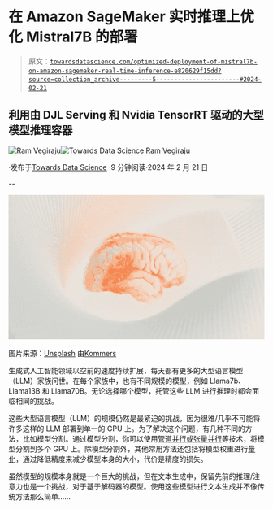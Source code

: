 # 在 Amazon SageMaker 实时推理上优化 Mistral7B 的部署

> 原文：[`towardsdatascience.com/optimized-deployment-of-mistral7b-on-amazon-sagemaker-real-time-inference-e820629f15dd?source=collection_archive---------5-----------------------#2024-02-21`](https://towardsdatascience.com/optimized-deployment-of-mistral7b-on-amazon-sagemaker-real-time-inference-e820629f15dd?source=collection_archive---------5-----------------------#2024-02-21)

## 利用由 DJL Serving 和 Nvidia TensorRT 驱动的大型模型推理容器

[](https://ram-vegiraju.medium.com/?source=post_page---byline--e820629f15dd--------------------------------)![Ram Vegiraju](https://ram-vegiraju.medium.com/?source=post_page---byline--e820629f15dd--------------------------------)[](https://towardsdatascience.com/?source=post_page---byline--e820629f15dd--------------------------------)![Towards Data Science](https://towardsdatascience.com/?source=post_page---byline--e820629f15dd--------------------------------) [Ram Vegiraju](https://ram-vegiraju.medium.com/?source=post_page---byline--e820629f15dd--------------------------------)

·发布于[Towards Data Science](https://towardsdatascience.com/?source=post_page---byline--e820629f15dd--------------------------------) ·9 分钟阅读·2024 年 2 月 21 日

--

![](img/9c7701b317d1f4292baac6499df4b53c.png)

图片来源：[Unsplash](https://unsplash.com/photos/a-close-up-of-a-human-brain-on-a-white-surface-9A9TcXEsy6c) 由[Kommers](https://unsplash.com/@kommers)

生成式人工智能领域以空前的速度持续扩展，每天都有更多的大型语言模型（LLM）家族问世。在每个家族中，也有不同规模的模型，例如 Llama7b、Llama13B 和 Llama70B。无论选择哪个模型，托管这些 LLM 进行推理时都会面临相同的挑战。

这些大型语言模型（LLM）的规模仍然是最紧迫的挑战，因为很难/几乎不可能将许多这样的 LLM 部署到单一的 GPU 上。为了解决这个问题，有几种不同的方法，比如模型分割。通过模型分割，你可以使用[管道并行或张量并行](https://colossalai.org/docs/concepts/paradigms_of_parallelism/#:~:text=There%20are%20generally%20two%20types,to%20parallelize%20computation%20between%20layers.)等技术，将模型分割到多个 GPU 上。除模型分割外，其他常用方法还包括将模型权重进行[量化](https://huggingface.co/docs/optimum/concept_guides/quantization)，通过降低精度来减少模型本身的大小，代价是精度的损失。

虽然模型的规模本身就是一个巨大的挑战，但在文本生成中，保留先前的推理/注意力也是一个挑战，对于基于解码器的模型。使用这些模型进行文本生成并不像传统方法那么简单……
